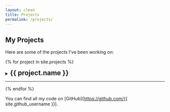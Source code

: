 ```yaml
---
layout: clean
title: Projects
permalink: /projects/
---
```


## My Projects

Here are some of the projects I've been working on:

{% for project in site.projects %}
<details markdown="1">
<summary><h2 style="display: inline; cursor: pointer;">{{ project.name }}</h2></summary>

{{ project.description }}

{{ project.summary }}

{% if project.tech_stack %}
**Technologies used:** {{ project.tech_stack | join: ", " }}
{% endif %}

{% if project.demo_url %}
🔗 [Live Demo]({{ project.demo_url }})
{% endif %}

{% if project.blog_post %}
📝 [Read more about this project]({{ project.blog_post }})
{% endif %}

[View on GitHub →](https://github.com/{{ site.github_username }}/{{ project.repo }})

</details>

---
{% endfor %}

You can find all my code on [GitHub](https://github.com/{{ site.github_username }}).
